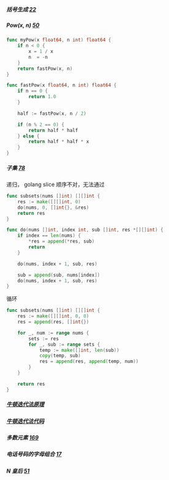##### 括号生成 [22](https://leetcode-cn.com/problems/generate-parentheses/)

#####  Pow(x, n) [50](https://leetcode-cn.com/problems/powx-n/)
```go
func myPow(x float64, n int) float64 {
    if n < 0 {
        x = 1 / x
        n  = -n
    }
    return fastPow(x, n)
}

func fastPow(x float64, n int) float64 {
    if n == 0 {
        return 1.0
    }

    half := fastPow(x, n / 2)

    if (n % 2 == 0) {
        return half * half
    } else {
        return half * half * x
    }
}
```
##### 子集 [78](https://leetcode-cn.com/problems/subsets/)

递归， golang slice 顺序不对，无法通过
```go
func subsets(nums []int) [][]int {
    res := make([][]int, 0)
    do(nums, 0, []int{}, &res)
    return res
}

func do(nums []int, index int, sub []int, res *[][]int) {
    if index == len(nums) {
        *res = append(*res, sub)
        return
    }

    do(nums, index + 1, sub, res)

    sub = append(sub, nums[index])
    do(nums, index + 1, sub, res)
}
```

循环
```go
func subsets(nums []int) [][]int {
	res := make([][]int, 0, 0)
	res = append(res, []int{})

	for _, num := range nums {
		sets := res
		for _, sub := range sets {
			temp := make([]int, len(sub))
			copy(temp, sub)
			res = append(res, append(temp, num))
		}
	}

	return res
}
```

##### [牛顿迭代法原理](http://www.matrix67.com/blog/archives/361)

##### [牛顿迭代法代码](http://www.voidcn.com/article/p-eudisdmk-zm.html)

##### 多数元素 [169](https://leetcode-cn.com/problems/majority-element/description/)

##### 电话号码的字母组合 [17](https://leetcode-cn.com/problems/letter-combinations-of-a-phone-number/)

##### N 皇后 [51](https://leetcode-cn.com/problems/n-queens/)